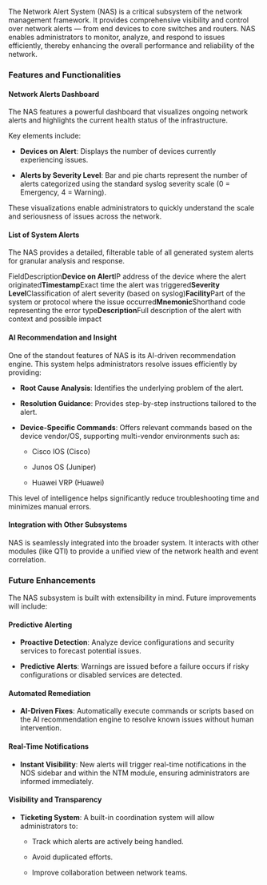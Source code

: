 The Network Alert System (NAS) is a critical subsystem of the network management framework. It provides comprehensive visibility and control over network alerts — from end devices to core switches and routers. NAS enables administrators to monitor, analyze, and respond to issues efficiently, thereby enhancing the overall performance and reliability of the network.

### Features and Functionalities

#### Network Alerts Dashboard

The NAS features a powerful dashboard that visualizes ongoing network alerts and highlights the current health status of the infrastructure.

Key elements include:

*   **Devices on Alert**: Displays the number of devices currently experiencing issues.
    
*   **Alerts by Severity Level**: Bar and pie charts represent the number of alerts categorized using the standard syslog severity scale (0 = Emergency, 4 = Warning).
    

These visualizations enable administrators to quickly understand the scale and seriousness of issues across the network.

#### List of System Alerts

The NAS provides a detailed, filterable table of all generated system alerts for granular analysis and response.

FieldDescription**Device on Alert**IP address of the device where the alert originated**Timestamp**Exact time the alert was triggered**Severity Level**Classification of alert severity (based on syslog)**Facility**Part of the system or protocol where the issue occurred**Mnemonic**Shorthand code representing the error type**Description**Full description of the alert with context and possible impact

#### AI Recommendation and Insight

One of the standout features of NAS is its AI-driven recommendation engine. This system helps administrators resolve issues efficiently by providing:

*   **Root Cause Analysis**: Identifies the underlying problem of the alert.
    
*   **Resolution Guidance**: Provides step-by-step instructions tailored to the alert.
    
*   **Device-Specific Commands**: Offers relevant commands based on the device vendor/OS, supporting multi-vendor environments such as:
    
    *   Cisco IOS (Cisco)
        
    *   Junos OS (Juniper)
        
    *   Huawei VRP (Huawei)
        

This level of intelligence helps significantly reduce troubleshooting time and minimizes manual errors.

#### Integration with Other Subsystems

NAS is seamlessly integrated into the broader system. It interacts with other modules (like QTI) to provide a unified view of the network health and event correlation.

### Future Enhancements

The NAS subsystem is built with extensibility in mind. Future improvements will include:

#### Predictive Alerting

*   **Proactive Detection**: Analyze device configurations and security services to forecast potential issues.
    
*   **Predictive Alerts**: Warnings are issued before a failure occurs if risky configurations or disabled services are detected.
    

#### Automated Remediation

*   **AI-Driven Fixes**: Automatically execute commands or scripts based on the AI recommendation engine to resolve known issues without human intervention.
    

#### Real-Time Notifications

*   **Instant Visibility**: New alerts will trigger real-time notifications in the NOS sidebar and within the NTM module, ensuring administrators are informed immediately.
    

#### Visibility and Transparency

*   **Ticketing System**: A built-in coordination system will allow administrators to:
    
    *   Track which alerts are actively being handled.
        
    *   Avoid duplicated efforts.
        
    *   Improve collaboration between network teams.